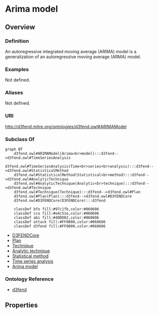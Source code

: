 # Arima model

## Overview

### Definition
An autoregressive integrated moving average (ARIMA) model is a generalization of an autoregressive moving average (ARMA) model.

### Examples
Not defined.

### Aliases
Not defined.

### URI
http://d3fend.mitre.org/ontologies/d3fend.owl#ARIMAModel

### Subclass Of
```mermaid
graph BT
    d3fend.owl#ARIMAModel(Arima<br>model):::d3fend-->d3fend.owl#TimeSeriesAnalysis
    d3fend.owl#TimeSeriesAnalysis(Time<br>series<br>analysis):::d3fend-->d3fend.owl#StatisticalMethod
    d3fend.owl#StatisticalMethod(Statistical<br>method):::d3fend-->d3fend.owl#AnalyticTechnique
    d3fend.owl#AnalyticTechnique(Analytic<br>technique):::d3fend-->d3fend.owl#Technique
    d3fend.owl#Technique(Technique):::d3fend-->d3fend.owl#Plan
    d3fend.owl#Plan(Plan):::d3fend-->d3fend.owl#D3FENDCore
    d3fend.owl#D3FENDCore(D3FENDCore):::d3fend
    
    classDef bfo fill:#97c1fb,color:#060606
    classDef cco fill:#e4c51e,color:#060606
    classDef abi fill:#48DD82,color:#060606
    classDef attack fill:#FF0000,color:#060606
    classDef d3fend fill:#FF0000,color:#060606
```

- [D3FENDCore](/docs/ontology/reference/model/D3FENDCore/D3FENDCore.md)
- [Plan](/docs/ontology/reference/model/D3FENDCore/Plan/Plan.md)
- [Technique](/docs/ontology/reference/model/D3FENDCore/Plan/Technique/Technique.md)
- [Analytic technique](/docs/ontology/reference/model/D3FENDCore/Plan/Technique/Analytic%20technique/Analytic%20technique.md)
- [Statistical method](/docs/ontology/reference/model/D3FENDCore/Plan/Technique/Analytic%20technique/Statistical%20method/Statistical%20method.md)
- [Time series analysis](/docs/ontology/reference/model/D3FENDCore/Plan/Technique/Analytic%20technique/Statistical%20method/Time%20series%20analysis/Time%20series%20analysis.md)
- [Arima model](/docs/ontology/reference/model/D3FENDCore/Plan/Technique/Analytic%20technique/Statistical%20method/Time%20series%20analysis/Arima%20model/Arima%20model.md)


### Ontology Reference
- [d3fend](http://d3fend.mitre.org/ontologies/d3fend.owl#)

## Properties
